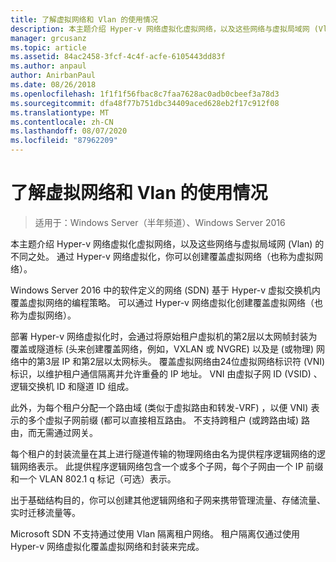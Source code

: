 ```yaml
---
title: 了解虚拟网络和 Vlan 的使用情况
description: 本主题介绍 Hyper-v 网络虚拟化虚拟网络，以及这些网络与虚拟局域网 (Vlan) 的不同之处。 通过 Hyper-v 网络虚拟化，你可以创建覆盖虚拟网络（也称为虚拟网络）。
manager: grcusanz
ms.topic: article
ms.assetid: 84ac2458-3fcf-4c4f-acfe-6105443dd83f
ms.author: anpaul
author: AnirbanPaul
ms.date: 08/26/2018
ms.openlocfilehash: 1f1f1f56fbac8c7faa7628ac0adb0cbeef3a78d3
ms.sourcegitcommit: dfa48f77b751dbc34409aced628eb2f17c912f08
ms.translationtype: MT
ms.contentlocale: zh-CN
ms.lasthandoff: 08/07/2020
ms.locfileid: "87962209"
---
```

# <a name="understand-the-usage-of-virtual-networks-and-vlans"></a>了解虚拟网络和 Vlan 的使用情况

>适用于：Windows Server（半年频道）、Windows Server 2016

本主题介绍 Hyper-v 网络虚拟化虚拟网络，以及这些网络与虚拟局域网 (Vlan) 的不同之处。 通过 Hyper-v 网络虚拟化，你可以创建覆盖虚拟网络（也称为虚拟网络）。




Windows Server 2016 中的软件定义的网络 (SDN) 基于 Hyper-v 虚拟交换机内覆盖虚拟网络的编程策略。 可以通过 Hyper-v 网络虚拟化创建覆盖虚拟网络（也称为虚拟网络）。

部署 Hyper-v 网络虚拟化时，会通过将原始租户虚拟机的第2层以太网帧封装为覆盖或隧道标 (头来创建覆盖网络，例如，VXLAN 或 NVGRE) 以及是 (或物理) 网络中的第3层 IP 和第2层以太网标头。 覆盖虚拟网络由24位虚拟网络标识符 (VNI) 标识，以维护租户通信隔离并允许重叠的 IP 地址。 VNI 由虚拟子网 ID (VSID) 、逻辑交换机 ID 和隧道 ID 组成。

此外，为每个租户分配一个路由域 (类似于虚拟路由和转发-VRF) ，以便 VNI) 表示的多个虚拟子网前缀 (都可以直接相互路由。 不支持跨租户 (或跨路由域) 路由，而无需通过网关。

每个租户的封装流量在其上进行隧道传输的物理网络由名为提供程序逻辑网络的逻辑网络表示。 此提供程序逻辑网络包含一个或多个子网，每个子网由一个 IP 前缀和一个 VLAN 802.1 q 标记（可选）表示。

出于基础结构目的，你可以创建其他逻辑网络和子网来携带管理流量、存储流量、实时迁移流量等。

Microsoft SDN 不支持通过使用 Vlan 隔离租户网络。 租户隔离仅通过使用 Hyper-v 网络虚拟化覆盖虚拟网络和封装来完成。



